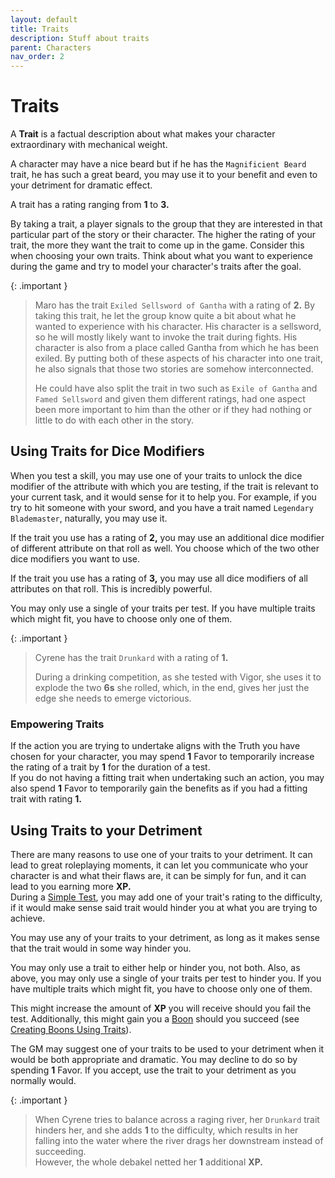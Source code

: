 ```yaml
---
layout: default
title: Traits
description: Stuff about traits
parent: Characters
nav_order: 2
---
```


# Traits

A **Trait** is a factual description about what makes your character extraordinary with mechanical weight.

A character may have a nice beard but if he has the `Magnificient Beard` trait, he has such a great beard, you may use it to your benefit and even to your detriment for dramatic effect.

A trait has a rating ranging from **1** to **3.**

By taking a trait, a player signals to the group that they are interested in that particular part of the story or their character. The higher the rating of your trait, the more they want the trait to come up in the game. Consider this when choosing your own traits. Think about what you want to experience during the game and try to model your character's traits after the goal.

{: .important }
> Maro has the trait `Exiled Sellsword of Gantha` with a rating of **2.** By taking this trait, he let the group know quite a bit about what he wanted to experience with his character. His character is a sellsword, so he will mostly likely want to invoke the trait during fights. His character is also from a place called Gantha from which he has been exiled. By putting both of these aspects of his character into one trait, he also signals that those two stories are somehow interconnected.
>
> He could have also split the trait in two such as `Exile of Gantha` and `Famed Sellsword` and given them different ratings, had one aspect been more important to him than the other or if they had nothing or little to do with each other in the story.



## Using Traits for Dice Modifiers

When you test a skill, you may use one of your traits to unlock the dice modifier of the attribute with which you are testing, if the trait is relevant to your current task, and it would sense for it to help you. For example, if you try to hit someone with your sword, and you have a trait named `Legendary Blademaster`, naturally, you may use it.

If the trait you use has a rating of **2,** you may use an additional dice modifier of different attribute on that roll as well. You choose which of the two other dice modifiers you want to use.

If the trait you use has a rating of **3,** you may use all dice modifiers of all attributes on that roll. This is incredibly powerful.

You may only use a single of your traits per test. If you have multiple traits which might fit, you have to choose only one of them.

{: .important }
> Cyrene has the trait `Drunkard` with a rating of **1.**
>
> During a drinking competition, as she tested with Vigor, she uses it to explode the two **6s** she rolled, which, in the end, gives her just the edge she needs to emerge victorious.

### Empowering Traits

If the action you are trying to undertake aligns with the Truth you have chosen for your character, you may spend **1** Favor to temporarily increase the rating of a trait by **1** for the duration of a test.  
If you do not having a fitting trait when undertaking such an action, you may also spend **1** Favor to temporarily gain the benefits as if you had a fitting trait with rating **1.**


## Using Traits to your Detriment

There are many reasons to use one of your traits to your detriment. It can lead to great roleplaying moments, it can let you communicate who your character is and what their flaws are, it can be simply for fun, and it can lead to you earning more **XP.**  
During a [Simple Test](../playing-the-game/skill-tests/simple-tests.md), you may add one of your trait's rating to the difficulty, if it would make sense said trait would hinder you at what you are trying to achieve.

You may use any of your traits to your detriment, as long as it makes sense that the trait would in some way hinder you.

You may only use a trait to either help or hinder you, not both. Also, as above, you may only use a single of your traits per test to hinder you. If you have multiple traits which might fit, you have to choose only one of them.

This might increase the amount of **XP** you will receive should you fail the test. Additionally, this might gain you a [Boon](../playing-the-game/boons-&-banes) should you succeed (see [Creating Boons Using Traits](../playing-the-game/boons-&-banes#using-traits)).

The GM may suggest one of your traits to be used to your detriment when it would be both appropriate and dramatic. You may decline to do so by spending **1** Favor. If you accept, use the trait to your detriment as you normally would.

{: .important }
> When Cyrene tries to balance across a raging river, her `Drunkard` trait hinders her, and she adds **1** to the difficulty, which results in her falling into the water where the river drags her downstream instead of succeeding.  
> However, the whole debakel netted her **1** additional **XP.**

